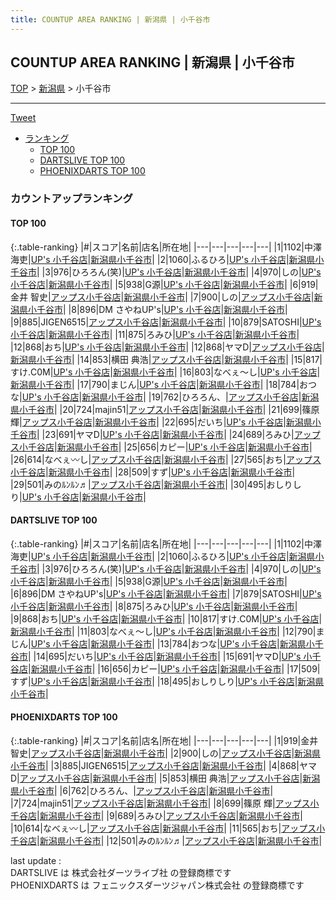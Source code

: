 ```yaml
---
title: COUNTUP AREA RANKING | 新潟県 | 小千谷市
---
```

## COUNTUP AREA RANKING | 新潟県 | 小千谷市

[TOP](/darts/rank/) > [新潟県](/darts/rank/新潟県/) > 小千谷市

___

<a href="https://twitter.com/share?ref_src=twsrc%5Etfw" data-text="COUNTUP AREA RANKING | 新潟県小千谷市" class="twitter-share-button" data-hashtags="DARTSLIVE,PHOENIXDARTS,darts,ダーツ" data-show-count="false">Tweet</a>

* [ランキング](#カウントアップランキング)
    * [TOP 100](#top-100)
    * [DARTSLIVE TOP 100](#dartslive-top-100)
    * [PHOENIXDARTS TOP 100](#phoenixdarts-top-100)

### カウントアップランキング

#### TOP 100



{:.table-ranking}
|#|スコア|名前|店名|所在地|
|---|---|---|---|---|
|1|1102|<span class="rank-name-dl">中澤 海吏</span>|<a href="https://search.dartslive.com/jp/shop/2c6f1df2baa1297e0d9b047a20a7ba1e">UP's 小千谷店</a>|<a href="/darts/rank/新潟県/小千谷市">新潟県小千谷市</a>|
|2|1060|<span class="rank-name-dl">ふるひろ</span>|<a href="https://search.dartslive.com/jp/shop/2c6f1df2baa1297e0d9b047a20a7ba1e">UP's 小千谷店</a>|<a href="/darts/rank/新潟県/小千谷市">新潟県小千谷市</a>|
|3|976|<span class="rank-name-dl">ひろろん(笑)</span>|<a href="https://search.dartslive.com/jp/shop/2c6f1df2baa1297e0d9b047a20a7ba1e">UP's 小千谷店</a>|<a href="/darts/rank/新潟県/小千谷市">新潟県小千谷市</a>|
|4|970|<span class="rank-name-dl">しの</span>|<a href="https://search.dartslive.com/jp/shop/2c6f1df2baa1297e0d9b047a20a7ba1e">UP's 小千谷店</a>|<a href="/darts/rank/新潟県/小千谷市">新潟県小千谷市</a>|
|5|938|<span class="rank-name-dl">G源</span>|<a href="https://search.dartslive.com/jp/shop/2c6f1df2baa1297e0d9b047a20a7ba1e">UP's 小千谷店</a>|<a href="/darts/rank/新潟県/小千谷市">新潟県小千谷市</a>|
|6|919|<span class="rank-name-pd">金井 智史</span>|<a href="https://vs.phoenixdarts.com/jp/shop/shopDetailInfo/s_81180?s_seq=81180">アップス小千谷店</a>|<a href="/darts/rank/新潟県/小千谷市">新潟県小千谷市</a>|
|7|900|<span class="rank-name-pd">しの</span>|<a href="https://vs.phoenixdarts.com/jp/shop/shopDetailInfo/s_81180?s_seq=81180">アップス小千谷店</a>|<a href="/darts/rank/新潟県/小千谷市">新潟県小千谷市</a>|
|8|896|<span class="rank-name-dl">DM さやねUP&#x27;s</span>|<a href="https://search.dartslive.com/jp/shop/2c6f1df2baa1297e0d9b047a20a7ba1e">UP's 小千谷店</a>|<a href="/darts/rank/新潟県/小千谷市">新潟県小千谷市</a>|
|9|885|<span class="rank-name-pd">JIGEN6515</span>|<a href="https://vs.phoenixdarts.com/jp/shop/shopDetailInfo/s_81180?s_seq=81180">アップス小千谷店</a>|<a href="/darts/rank/新潟県/小千谷市">新潟県小千谷市</a>|
|10|879|<span class="rank-name-dl">SATOSHI</span>|<a href="https://search.dartslive.com/jp/shop/2c6f1df2baa1297e0d9b047a20a7ba1e">UP's 小千谷店</a>|<a href="/darts/rank/新潟県/小千谷市">新潟県小千谷市</a>|
|11|875|<span class="rank-name-dl">ろみひ</span>|<a href="https://search.dartslive.com/jp/shop/2c6f1df2baa1297e0d9b047a20a7ba1e">UP's 小千谷店</a>|<a href="/darts/rank/新潟県/小千谷市">新潟県小千谷市</a>|
|12|868|<span class="rank-name-dl">おち</span>|<a href="https://search.dartslive.com/jp/shop/2c6f1df2baa1297e0d9b047a20a7ba1e">UP's 小千谷店</a>|<a href="/darts/rank/新潟県/小千谷市">新潟県小千谷市</a>|
|12|868|<span class="rank-name-pd">ヤマD</span>|<a href="https://vs.phoenixdarts.com/jp/shop/shopDetailInfo/s_81180?s_seq=81180">アップス小千谷店</a>|<a href="/darts/rank/新潟県/小千谷市">新潟県小千谷市</a>|
|14|853|<span class="rank-name-pd">横田 典浩</span>|<a href="https://vs.phoenixdarts.com/jp/shop/shopDetailInfo/s_81180?s_seq=81180">アップス小千谷店</a>|<a href="/darts/rank/新潟県/小千谷市">新潟県小千谷市</a>|
|15|817|<span class="rank-name-dl">すけ.C0M</span>|<a href="https://search.dartslive.com/jp/shop/2c6f1df2baa1297e0d9b047a20a7ba1e">UP's 小千谷店</a>|<a href="/darts/rank/新潟県/小千谷市">新潟県小千谷市</a>|
|16|803|<span class="rank-name-dl">なべぇ〜し</span>|<a href="https://search.dartslive.com/jp/shop/2c6f1df2baa1297e0d9b047a20a7ba1e">UP's 小千谷店</a>|<a href="/darts/rank/新潟県/小千谷市">新潟県小千谷市</a>|
|17|790|<span class="rank-name-dl">まじん</span>|<a href="https://search.dartslive.com/jp/shop/2c6f1df2baa1297e0d9b047a20a7ba1e">UP's 小千谷店</a>|<a href="/darts/rank/新潟県/小千谷市">新潟県小千谷市</a>|
|18|784|<span class="rank-name-dl">おつな</span>|<a href="https://search.dartslive.com/jp/shop/2c6f1df2baa1297e0d9b047a20a7ba1e">UP's 小千谷店</a>|<a href="/darts/rank/新潟県/小千谷市">新潟県小千谷市</a>|
|19|762|<span class="rank-name-pd">ひろろん、</span>|<a href="https://vs.phoenixdarts.com/jp/shop/shopDetailInfo/s_81180?s_seq=81180">アップス小千谷店</a>|<a href="/darts/rank/新潟県/小千谷市">新潟県小千谷市</a>|
|20|724|<span class="rank-name-pd">majin51</span>|<a href="https://vs.phoenixdarts.com/jp/shop/shopDetailInfo/s_81180?s_seq=81180">アップス小千谷店</a>|<a href="/darts/rank/新潟県/小千谷市">新潟県小千谷市</a>|
|21|699|<span class="rank-name-pd"><span class="pro-icon-pd"></span>篠原 輝</span>|<a href="https://vs.phoenixdarts.com/jp/shop/shopDetailInfo/s_81180?s_seq=81180">アップス小千谷店</a>|<a href="/darts/rank/新潟県/小千谷市">新潟県小千谷市</a>|
|22|695|<span class="rank-name-dl">だいち</span>|<a href="https://search.dartslive.com/jp/shop/2c6f1df2baa1297e0d9b047a20a7ba1e">UP's 小千谷店</a>|<a href="/darts/rank/新潟県/小千谷市">新潟県小千谷市</a>|
|23|691|<span class="rank-name-dl">ヤマD</span>|<a href="https://search.dartslive.com/jp/shop/2c6f1df2baa1297e0d9b047a20a7ba1e">UP's 小千谷店</a>|<a href="/darts/rank/新潟県/小千谷市">新潟県小千谷市</a>|
|24|689|<span class="rank-name-pd">ろみひ</span>|<a href="https://vs.phoenixdarts.com/jp/shop/shopDetailInfo/s_81180?s_seq=81180">アップス小千谷店</a>|<a href="/darts/rank/新潟県/小千谷市">新潟県小千谷市</a>|
|25|656|<span class="rank-name-dl">カピー</span>|<a href="https://search.dartslive.com/jp/shop/2c6f1df2baa1297e0d9b047a20a7ba1e">UP's 小千谷店</a>|<a href="/darts/rank/新潟県/小千谷市">新潟県小千谷市</a>|
|26|614|<span class="rank-name-pd">なべぇ〰し</span>|<a href="https://vs.phoenixdarts.com/jp/shop/shopDetailInfo/s_81180?s_seq=81180">アップス小千谷店</a>|<a href="/darts/rank/新潟県/小千谷市">新潟県小千谷市</a>|
|27|565|<span class="rank-name-pd">おち</span>|<a href="https://vs.phoenixdarts.com/jp/shop/shopDetailInfo/s_81180?s_seq=81180">アップス小千谷店</a>|<a href="/darts/rank/新潟県/小千谷市">新潟県小千谷市</a>|
|28|509|<span class="rank-name-dl">すず</span>|<a href="https://search.dartslive.com/jp/shop/2c6f1df2baa1297e0d9b047a20a7ba1e">UP's 小千谷店</a>|<a href="/darts/rank/新潟県/小千谷市">新潟県小千谷市</a>|
|29|501|<span class="rank-name-pd">みのﾙﾝﾙﾝ♬</span>|<a href="https://vs.phoenixdarts.com/jp/shop/shopDetailInfo/s_81180?s_seq=81180">アップス小千谷店</a>|<a href="/darts/rank/新潟県/小千谷市">新潟県小千谷市</a>|
|30|495|<span class="rank-name-dl">おしりしり</span>|<a href="https://search.dartslive.com/jp/shop/2c6f1df2baa1297e0d9b047a20a7ba1e">UP's 小千谷店</a>|<a href="/darts/rank/新潟県/小千谷市">新潟県小千谷市</a>|


#### DARTSLIVE TOP 100



{:.table-ranking}
|#|スコア|名前|店名|所在地|
|---|---|---|---|---|
|1|1102|<span class="rank-name-dl">中澤 海吏</span>|<a href="https://search.dartslive.com/jp/shop/2c6f1df2baa1297e0d9b047a20a7ba1e">UP's 小千谷店</a>|<a href="/darts/rank/新潟県/小千谷市">新潟県小千谷市</a>|
|2|1060|<span class="rank-name-dl">ふるひろ</span>|<a href="https://search.dartslive.com/jp/shop/2c6f1df2baa1297e0d9b047a20a7ba1e">UP's 小千谷店</a>|<a href="/darts/rank/新潟県/小千谷市">新潟県小千谷市</a>|
|3|976|<span class="rank-name-dl">ひろろん(笑)</span>|<a href="https://search.dartslive.com/jp/shop/2c6f1df2baa1297e0d9b047a20a7ba1e">UP's 小千谷店</a>|<a href="/darts/rank/新潟県/小千谷市">新潟県小千谷市</a>|
|4|970|<span class="rank-name-dl">しの</span>|<a href="https://search.dartslive.com/jp/shop/2c6f1df2baa1297e0d9b047a20a7ba1e">UP's 小千谷店</a>|<a href="/darts/rank/新潟県/小千谷市">新潟県小千谷市</a>|
|5|938|<span class="rank-name-dl">G源</span>|<a href="https://search.dartslive.com/jp/shop/2c6f1df2baa1297e0d9b047a20a7ba1e">UP's 小千谷店</a>|<a href="/darts/rank/新潟県/小千谷市">新潟県小千谷市</a>|
|6|896|<span class="rank-name-dl">DM さやねUP&#x27;s</span>|<a href="https://search.dartslive.com/jp/shop/2c6f1df2baa1297e0d9b047a20a7ba1e">UP's 小千谷店</a>|<a href="/darts/rank/新潟県/小千谷市">新潟県小千谷市</a>|
|7|879|<span class="rank-name-dl">SATOSHI</span>|<a href="https://search.dartslive.com/jp/shop/2c6f1df2baa1297e0d9b047a20a7ba1e">UP's 小千谷店</a>|<a href="/darts/rank/新潟県/小千谷市">新潟県小千谷市</a>|
|8|875|<span class="rank-name-dl">ろみひ</span>|<a href="https://search.dartslive.com/jp/shop/2c6f1df2baa1297e0d9b047a20a7ba1e">UP's 小千谷店</a>|<a href="/darts/rank/新潟県/小千谷市">新潟県小千谷市</a>|
|9|868|<span class="rank-name-dl">おち</span>|<a href="https://search.dartslive.com/jp/shop/2c6f1df2baa1297e0d9b047a20a7ba1e">UP's 小千谷店</a>|<a href="/darts/rank/新潟県/小千谷市">新潟県小千谷市</a>|
|10|817|<span class="rank-name-dl">すけ.C0M</span>|<a href="https://search.dartslive.com/jp/shop/2c6f1df2baa1297e0d9b047a20a7ba1e">UP's 小千谷店</a>|<a href="/darts/rank/新潟県/小千谷市">新潟県小千谷市</a>|
|11|803|<span class="rank-name-dl">なべぇ〜し</span>|<a href="https://search.dartslive.com/jp/shop/2c6f1df2baa1297e0d9b047a20a7ba1e">UP's 小千谷店</a>|<a href="/darts/rank/新潟県/小千谷市">新潟県小千谷市</a>|
|12|790|<span class="rank-name-dl">まじん</span>|<a href="https://search.dartslive.com/jp/shop/2c6f1df2baa1297e0d9b047a20a7ba1e">UP's 小千谷店</a>|<a href="/darts/rank/新潟県/小千谷市">新潟県小千谷市</a>|
|13|784|<span class="rank-name-dl">おつな</span>|<a href="https://search.dartslive.com/jp/shop/2c6f1df2baa1297e0d9b047a20a7ba1e">UP's 小千谷店</a>|<a href="/darts/rank/新潟県/小千谷市">新潟県小千谷市</a>|
|14|695|<span class="rank-name-dl">だいち</span>|<a href="https://search.dartslive.com/jp/shop/2c6f1df2baa1297e0d9b047a20a7ba1e">UP's 小千谷店</a>|<a href="/darts/rank/新潟県/小千谷市">新潟県小千谷市</a>|
|15|691|<span class="rank-name-dl">ヤマD</span>|<a href="https://search.dartslive.com/jp/shop/2c6f1df2baa1297e0d9b047a20a7ba1e">UP's 小千谷店</a>|<a href="/darts/rank/新潟県/小千谷市">新潟県小千谷市</a>|
|16|656|<span class="rank-name-dl">カピー</span>|<a href="https://search.dartslive.com/jp/shop/2c6f1df2baa1297e0d9b047a20a7ba1e">UP's 小千谷店</a>|<a href="/darts/rank/新潟県/小千谷市">新潟県小千谷市</a>|
|17|509|<span class="rank-name-dl">すず</span>|<a href="https://search.dartslive.com/jp/shop/2c6f1df2baa1297e0d9b047a20a7ba1e">UP's 小千谷店</a>|<a href="/darts/rank/新潟県/小千谷市">新潟県小千谷市</a>|
|18|495|<span class="rank-name-dl">おしりしり</span>|<a href="https://search.dartslive.com/jp/shop/2c6f1df2baa1297e0d9b047a20a7ba1e">UP's 小千谷店</a>|<a href="/darts/rank/新潟県/小千谷市">新潟県小千谷市</a>|


#### PHOENIXDARTS TOP 100



{:.table-ranking}
|#|スコア|名前|店名|所在地|
|---|---|---|---|---|
|1|919|<span class="rank-name-pd">金井 智史</span>|<a href="https://vs.phoenixdarts.com/jp/shop/shopDetailInfo/s_81180?s_seq=81180">アップス小千谷店</a>|<a href="/darts/rank/新潟県/小千谷市">新潟県小千谷市</a>|
|2|900|<span class="rank-name-pd">しの</span>|<a href="https://vs.phoenixdarts.com/jp/shop/shopDetailInfo/s_81180?s_seq=81180">アップス小千谷店</a>|<a href="/darts/rank/新潟県/小千谷市">新潟県小千谷市</a>|
|3|885|<span class="rank-name-pd">JIGEN6515</span>|<a href="https://vs.phoenixdarts.com/jp/shop/shopDetailInfo/s_81180?s_seq=81180">アップス小千谷店</a>|<a href="/darts/rank/新潟県/小千谷市">新潟県小千谷市</a>|
|4|868|<span class="rank-name-pd">ヤマD</span>|<a href="https://vs.phoenixdarts.com/jp/shop/shopDetailInfo/s_81180?s_seq=81180">アップス小千谷店</a>|<a href="/darts/rank/新潟県/小千谷市">新潟県小千谷市</a>|
|5|853|<span class="rank-name-pd">横田 典浩</span>|<a href="https://vs.phoenixdarts.com/jp/shop/shopDetailInfo/s_81180?s_seq=81180">アップス小千谷店</a>|<a href="/darts/rank/新潟県/小千谷市">新潟県小千谷市</a>|
|6|762|<span class="rank-name-pd">ひろろん、</span>|<a href="https://vs.phoenixdarts.com/jp/shop/shopDetailInfo/s_81180?s_seq=81180">アップス小千谷店</a>|<a href="/darts/rank/新潟県/小千谷市">新潟県小千谷市</a>|
|7|724|<span class="rank-name-pd">majin51</span>|<a href="https://vs.phoenixdarts.com/jp/shop/shopDetailInfo/s_81180?s_seq=81180">アップス小千谷店</a>|<a href="/darts/rank/新潟県/小千谷市">新潟県小千谷市</a>|
|8|699|<span class="rank-name-pd"><span class="pro-icon-pd"></span>篠原 輝</span>|<a href="https://vs.phoenixdarts.com/jp/shop/shopDetailInfo/s_81180?s_seq=81180">アップス小千谷店</a>|<a href="/darts/rank/新潟県/小千谷市">新潟県小千谷市</a>|
|9|689|<span class="rank-name-pd">ろみひ</span>|<a href="https://vs.phoenixdarts.com/jp/shop/shopDetailInfo/s_81180?s_seq=81180">アップス小千谷店</a>|<a href="/darts/rank/新潟県/小千谷市">新潟県小千谷市</a>|
|10|614|<span class="rank-name-pd">なべぇ〰し</span>|<a href="https://vs.phoenixdarts.com/jp/shop/shopDetailInfo/s_81180?s_seq=81180">アップス小千谷店</a>|<a href="/darts/rank/新潟県/小千谷市">新潟県小千谷市</a>|
|11|565|<span class="rank-name-pd">おち</span>|<a href="https://vs.phoenixdarts.com/jp/shop/shopDetailInfo/s_81180?s_seq=81180">アップス小千谷店</a>|<a href="/darts/rank/新潟県/小千谷市">新潟県小千谷市</a>|
|12|501|<span class="rank-name-pd">みのﾙﾝﾙﾝ♬</span>|<a href="https://vs.phoenixdarts.com/jp/shop/shopDetailInfo/s_81180?s_seq=81180">アップス小千谷店</a>|<a href="/darts/rank/新潟県/小千谷市">新潟県小千谷市</a>|


<div class="footer border-top border-gray-light mt-5 pt-3 text-right text-gray">
    last update : <span style="font-weight: italic" id="foot_last_modified"></span><br />
    DARTSLIVE は 株式会社ダーツライブ社 の登録商標です<br />
    PHOENIXDARTS は フェニックスダーツジャパン株式会社 の登録商標です<br />
</div>

<script src="https://cdnjs.cloudflare.com/ajax/libs/jquery.tablesorter/2.31.3/js/jquery.tablesorter.min.js" integrity="sha512-qzgd5cYSZcosqpzpn7zF2ZId8f/8CHmFKZ8j7mU4OUXTNRd5g+ZHBPsgKEwoqxCtdQvExE5LprwwPAgoicguNg==" crossorigin="anonymous" referrerpolicy="no-referrer"></script>
<link rel="stylesheet" href="https://cdnjs.cloudflare.com/ajax/libs/jquery.tablesorter/2.31.3/css/theme.default.min.css" integrity="sha512-wghhOJkjQX0Lh3NSWvNKeZ0ZpNn+SPVXX1Qyc9OCaogADktxrBiBdKGDoqVUOyhStvMBmJQ8ZdMHiR3wuEq8+w==" crossorigin="anonymous" referrerpolicy="no-referrer" />
<script>
$(function() {
    $(".table-ranking").tablesorter({sortList:[[0, 0]]});
    $("#foot_last_modified").text(formatDate(new Date(document.lastModified), 'yyyy-MM-dd HH:mm:ss'));
});
</script>

<script async src="https://platform.twitter.com/widgets.js" charset="utf-8"></script>